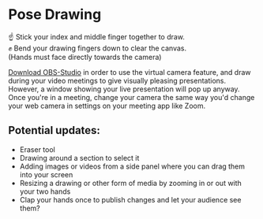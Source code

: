 # Pose Drawing

☝ Stick your index and middle finger together to draw.\
✊ Bend your drawing fingers down to clear the canvas.\
(Hands must face directly towards the camera)

[Download OBS-Studio](https://obsproject.com/ "OBS-Studio Download") in order to use the virtual camera feature, and draw during your video meetings to give visually pleasing presentations. However, a window showing your live presentation will pop up anyway.
Once you're in a meeting, change your camera the same way you'd change your web camera in settings on your meeting app like Zoom.

## Potential updates:

- Eraser tool
- Drawing around a section to select it
- Adding images or videos from a side panel where you can drag them into your screen
- Resizing a drawing or other form of media by zooming in or out with your two hands
- Clap your hands once to publish changes and let your audience see them?
